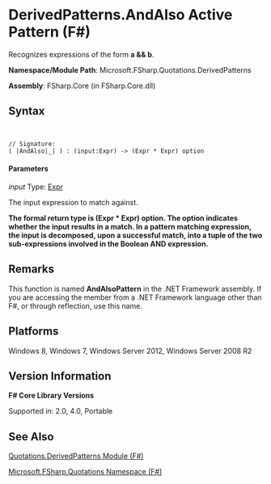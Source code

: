 # DerivedPatterns.AndAlso Active Pattern (F#)

Recognizes expressions of the form **a &amp;&amp; b**.

**Namespace/Module Path**: Microsoft.FSharp.Quotations.DerivedPatterns

**Assembly**: FSharp.Core (in FSharp.Core.dll)


## Syntax


```


// Signature:
( |AndAlso|_| ) : (input:Expr) -> (Expr * Expr) option

```



#### Parameters
*input*
Type: [Expr](http://msdn.microsoft.com/en-us/library/ed6a2caf-69d4-45c2-ab97-e9b3be9bce65)


The input expression to match against.



**The formal return type is (Expr &#42; Expr) option. The option indicates whether the input results in a match. In a pattern matching expression, the input is decomposed, upon a successful match, into a tuple of the two sub-expressions involved in the Boolean AND expression.**
## Remarks
This function is named **AndAlsoPattern** in the .NET Framework assembly. If you are accessing the member from a .NET Framework language other than F#, or through reflection, use this name.


## Platforms
Windows 8, Windows 7, Windows Server 2012, Windows Server 2008 R2


## Version Information
**F# Core Library Versions**

Supported in: 2.0, 4.0, Portable




## See Also
[Quotations.DerivedPatterns Module &#40;F&#35;&#41;](Quotations.DerivedPatterns-Module-%5BFSharp%5D.md)

[Microsoft.FSharp.Quotations Namespace &#40;F&#35;&#41;](Microsoft.FSharp.Quotations-Namespace-%5BFSharp%5D.md)


